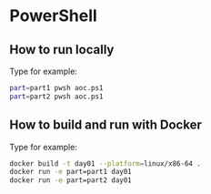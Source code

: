 # PowerShell

## How to run locally
Type for example:
```bash
part=part1 pwsh aoc.ps1
part=part2 pwsh aoc.ps1
```

## How to build and run with Docker
Type for example:
```bash
docker build -t day01 --platform=linux/x86-64 .
docker run -e part=part1 day01
docker run -e part=part2 day01
```